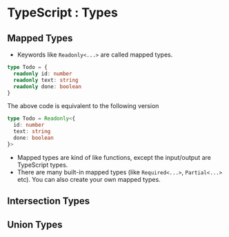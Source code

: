 # TypeScript : Types

## Mapped Types

- Keywords like `Readonly<...>` are called mapped types.

```ts
type Todo = {
  readonly id: number
  readonly text: string
  readonly done: boolean
}
```

The above code is equivalent to the following version

```ts
type Todo = Readonly<{
  id: number
  text: string
  done: boolean
}>
```

- Mapped types are kind of like functions, except the input/output are TypeScript types.
- There are many built-in mapped types (like `Required<...>`, `Partial<...>` etc). You can also create your own mapped types.

## Intersection Types

## Union Types
